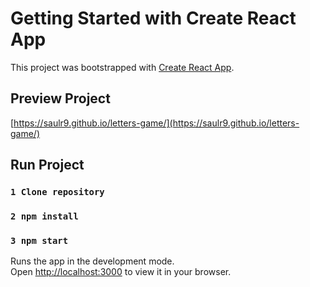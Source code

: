 # Getting Started with Create React App

This project was bootstrapped with [Create React App](https://github.com/facebook/create-react-app).

## Preview Project
[https://saulr9.github.io/letters-game/](https://saulr9.github.io/letters-game/)

## Run Project

### `1 Clone repository`

### `2 npm install`

### `3 npm start`

Runs the app in the development mode.\
Open [http://localhost:3000](http://localhost:3000) to view it in your browser.
